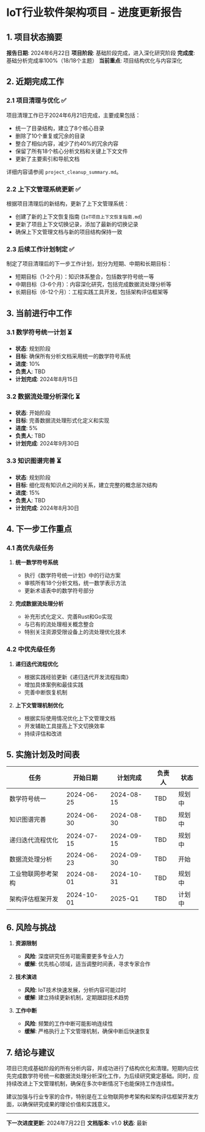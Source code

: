 # IoT行业软件架构项目 - 进度更新报告

## 1. 项目状态摘要

**报告日期**: 2024年6月22日
**项目阶段**: 基础阶段完成，进入深化研究阶段
**完成度**: 基础分析完成率100%（18/18个主题）
**当前重点**: 项目结构优化与内容深化

## 2. 近期完成工作

### 2.1 项目清理与优化 ✅

项目清理工作已于2024年6月21日完成，主要成果包括：

- 统一了目录结构，建立了8个核心目录
- 删除了10个重复或冗余的目录
- 整合了相似内容，减少了约40%的冗余内容
- 保留了所有18个核心分析文档和关键上下文文件
- 更新了主要索引和导航文档

详细内容请参阅 `project_cleanup_summary.md`。

### 2.2 上下文管理系统更新 ✅

根据项目清理后的新结构，更新了上下文管理系统：

- 创建了新的上下文恢复指南 (`IoT项目上下文恢复指南.md`)
- 更新了项目上下文切换记录，添加了最新的切换记录
- 确保上下文管理文档与新的项目结构保持一致

### 2.3 后续工作计划制定 ✅

制定了项目清理后的下一步工作计划，划分为短期、中期和长期目标：

- 短期目标（1-2个月）：知识体系整合，包括数学符号统一等
- 中期目标（3-6个月）：内容深化研究，包括完成数据流处理分析等
- 长期目标（6-12个月）：工程实践工具开发，包括架构评估框架等

## 3. 当前进行中工作

### 3.1 数学符号统一计划 ⏳

- **状态**: 规划阶段
- **目标**: 确保所有分析文档采用统一的数学符号系统
- **进度**: 10%
- **负责人**: TBD
- **计划完成**: 2024年8月15日

### 3.2 数据流处理分析深化 ⏳

- **状态**: 开始阶段
- **目标**: 完善数据流处理形式化定义和实现
- **进度**: 5%
- **负责人**: TBD
- **计划完成**: 2024年9月30日

### 3.3 知识图谱完善 ⏳

- **状态**: 规划阶段
- **目标**: 细化现有知识点之间的关系，建立完整的概念层次结构
- **进度**: 15%
- **负责人**: TBD
- **计划完成**: 2024年8月30日

## 4. 下一步工作重点

### 4.1 高优先级任务

1. **统一数学符号系统**
   - 执行《数学符号统一计划》中的行动方案
   - 审核所有18个分析文档，统一数学表示方法
   - 更新术语表中的数学符号部分

2. **完成数据流处理分析**
   - 补充形式化定义、完善Rust和Go实现
   - 与已有的流处理相关概念整合
   - 特别关注资源受限设备上的流处理优化技术

### 4.2 中优先级任务

1. **递归迭代流程优化**
   - 根据实践经验更新《递归迭代开发流程指南》
   - 增加具体案例和最佳实践
   - 完善中断恢复机制

2. **上下文管理机制优化**
   - 根据实际使用情况优化上下文管理文档
   - 开发辅助工具提高上下文切换效率
   - 持续评估和改进

## 5. 实施计划及时间表

| 任务 | 开始日期 | 计划完成 | 负责人 | 状态 |
|------|----------|----------|--------|------|
| 数学符号统一 | 2024-06-25 | 2024-08-15 | TBD | 规划中 |
| 知识图谱完善 | 2024-06-30 | 2024-08-30 | TBD | 规划中 |
| 递归迭代流程优化 | 2024-07-15 | 2024-09-15 | TBD | 规划中 |
| 数据流处理分析 | 2024-06-23 | 2024-09-30 | TBD | 开始 |
| 工业物联网参考架构 | 2024-08-01 | 2024-10-31 | TBD | 规划中 |
| 架构评估框架开发 | 2024-10-01 | 2025-Q1 | TBD | 计划中 |

## 6. 风险与挑战

1. **资源限制**
   - **风险**: 深度研究任务可能需要更多专业人力
   - **缓解**: 优先核心领域，适当调整时间表，寻求专家合作

2. **技术演进**
   - **风险**: IoT技术快速发展，分析内容可能过时
   - **缓解**: 建立持续更新机制，定期跟踪技术趋势

3. **工作中断**
   - **风险**: 频繁的工作中断可能影响连续性
   - **缓解**: 严格执行上下文管理机制，确保中断后快速恢复

## 7. 结论与建议

项目已完成基础阶段的所有分析内容，并成功进行了结构优化和清理。短期内应优先完成数学符号统一和数据流处理分析深化工作，为后续研究奠定基础。同时，应持续改进上下文管理机制，确保在多次中断情况下也能保持工作连续性。

建议加强与行业专家的合作，特别是在工业物联网参考架构和架构评估框架开发方面，以确保研究成果的理论价值和实践意义。

---

**下一次进度更新**: 2024年7月22日
**文档版本**: v1.0
**状态**: 最新
